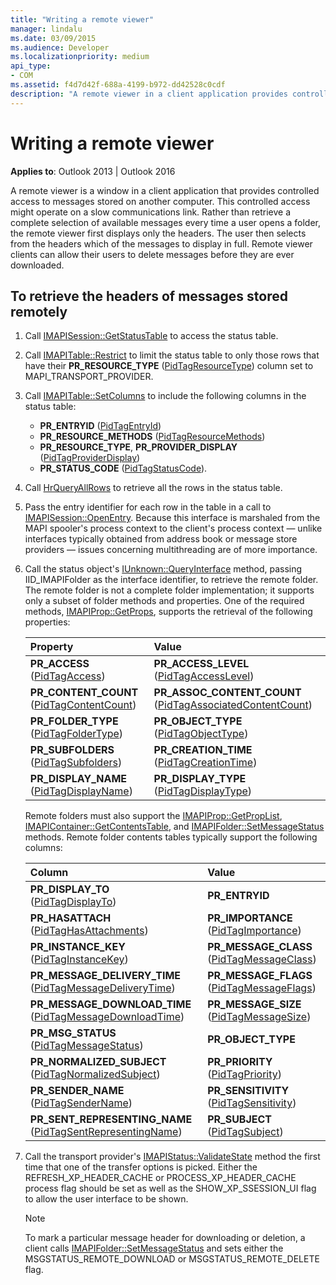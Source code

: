 ```yaml
---
title: "Writing a remote viewer"
manager: lindalu
ms.date: 03/09/2015
ms.audience: Developer
ms.localizationpriority: medium
api_type:
- COM
ms.assetid: f4d7d42f-688a-4199-b972-dd42528c0cdf
description: "A remote viewer in a client application provides controlled access to messages stored on another computer."
---
```


# Writing a remote viewer

**Applies to**: Outlook 2013 | Outlook 2016 
  
A remote viewer is a window in a client application that provides controlled access to messages stored on another computer. This controlled access might operate on a slow communications link. Rather than retrieve a complete selection of available messages every time a user opens a folder, the remote viewer first displays only the headers. The user then selects from the headers which of the messages to display in full. Remote viewer clients can allow their users to delete messages before they are ever downloaded. 
  
## To retrieve the headers of messages stored remotely
  
1. Call [IMAPISession::GetStatusTable](imapisession-getstatustable.md) to access the status table. 
    
2. Call [IMAPITable::Restrict](imapitable-restrict.md) to limit the status table to only those rows that have their **PR\_RESOURCE\_TYPE** ([PidTagResourceType](pidtagresourcetype-canonical-property.md)) column set to MAPI\_TRANSPORT\_PROVIDER. 
    
3. Call [IMAPITable::SetColumns](imapitable-setcolumns.md) to include the following columns in the status table: 
   - **PR\_ENTRYID** ([PidTagEntryId](pidtagentryid-canonical-property.md))
   - **PR\_RESOURCE\_METHODS** ([PidTagResourceMethods](pidtagresourcemethods-canonical-property.md))
   - **PR\_RESOURCE\_TYPE**, **PR\_PROVIDER\_DISPLAY** ([PidTagProviderDisplay](pidtagproviderdisplay-canonical-property.md))
   - **PR\_STATUS\_CODE** ([PidTagStatusCode](pidtagstatuscode-canonical-property.md)).
    
4. Call [HrQueryAllRows](hrqueryallrows.md) to retrieve all the rows in the status table. 
    
5. Pass the entry identifier for each row in the table in a call to [IMAPISession::OpenEntry](imapisession-openentry.md). Because this interface is marshaled from the MAPI spooler's process context to the client's process context — unlike interfaces typically obtained from address book or message store providers — issues concerning multithreading are of more importance. 
    
6. Call the status object's [IUnknown::QueryInterface](https://msdn.microsoft.com/library/54d5ff80-18db-43f2-b636-f93ac053146d.aspx) method, passing IID_IMAPIFolder as the interface identifier, to retrieve the remote folder. The remote folder is not a complete folder implementation; it supports only a subset of folder methods and properties. One of the required methods, [IMAPIProp::GetProps](imapiprop-getprops.md), supports the retrieval of the following properties:
    
    |Property |Value |
    |:-----|:-----|
    |**PR\_ACCESS** ([PidTagAccess](pidtagaccess-canonical-property.md))  <br/> |**PR_ACCESS_LEVEL** ([PidTagAccessLevel](pidtagaccesslevel-canonical-property.md))  <br/> |
    |**PR_CONTENT_COUNT** ([PidTagContentCount](pidtagcontentcount-canonical-property.md))  <br/> |**PR_ASSOC_CONTENT_COUNT** ([PidTagAssociatedContentCount](pidtagassociatedcontentcount-canonical-property.md))  <br/> |
    |**PR_FOLDER_TYPE** ([PidTagFolderType](pidtagfoldertype-canonical-property.md))  <br/> |**PR_OBJECT_TYPE** ([PidTagObjectType](pidtagobjecttype-canonical-property.md))  <br/> |
    |**PR\_SUBFOLDERS** ([PidTagSubfolders](pidtagsubfolders-canonical-property.md))  <br/> |**PR_CREATION_TIME** ([PidTagCreationTime](pidtagcreationtime-canonical-property.md))  <br/> |
    |**PR_DISPLAY_NAME** ([PidTagDisplayName](pidtagdisplayname-canonical-property.md))  <br/> |**PR_DISPLAY_TYPE** ([PidTagDisplayType](pidtagdisplaytype-canonical-property.md))  <br/> |
    
    Remote folders must also support the [IMAPIProp::GetPropList](imapiprop-getproplist.md), [IMAPIContainer::GetContentsTable](imapicontainer-getcontentstable.md), and [IMAPIFolder::SetMessageStatus](imapifolder-setmessagestatus.md) methods. Remote folder contents tables typically support the following columns: 
        
    |Column |Value |
    |:-----|:-----|
    |**PR\_DISPLAY\_TO** ([PidTagDisplayTo](pidtagdisplayto-canonical-property.md))  <br/> |**PR\_ENTRYID** <br/> |
    |**PR\_HASATTACH** ([PidTagHasAttachments](pidtaghasattachments-canonical-property.md))  <br/> |**PR_IMPORTANCE** ([PidTagImportance](pidtagimportance-canonical-property.md))  <br/> |
    |**PR_INSTANCE_KEY** ([PidTagInstanceKey](pidtaginstancekey-canonical-property.md))  <br/> |**PR_MESSAGE_CLASS** ([PidTagMessageClass](pidtagmessageclass-canonical-property.md))  <br/> |
    |**PR\_MESSAGE_DELIVERY_TIME** ([PidTagMessageDeliveryTime](pidtagmessagedeliverytime-canonical-property.md))  <br/> |**PR_MESSAGE_FLAGS** ([PidTagMessageFlags](pidtagmessageflags-canonical-property.md))  <br/> |
    |**PR\_MESSAGE_DOWNLOAD_TIME** ([PidTagMessageDownloadTime](pidtagmessagedownloadtime-canonical-property.md))  <br/> |**PR_MESSAGE_SIZE** ([PidTagMessageSize](pidtagmessagesize-canonical-property.md))  <br/> |
    |**PR_MSG_STATUS** ([PidTagMessageStatus](pidtagmessagestatus-canonical-property.md))  <br/> |**PR_OBJECT_TYPE** <br/> |
    |**PR_NORMALIZED_SUBJECT** ([PidTagNormalizedSubject](pidtagnormalizedsubject-canonical-property.md))  <br/> |**PR_PRIORITY** ([PidTagPriority](pidtagpriority-canonical-property.md))  <br/> |
    |**PR_SENDER_NAME** ([PidTagSenderName](pidtagsendername-canonical-property.md))  <br/> |**PR_SENSITIVITY** ([PidTagSensitivity](pidtagsensitivity-canonical-property.md))  <br/> |
    |**PR\_SENT_REPRESENTING_NAME** ([PidTagSentRepresentingName](pidtagsentrepresentingname-canonical-property.md))  <br/> |**PR_SUBJECT** ([PidTagSubject](pidtagsubject-canonical-property.md))  <br/> |
   
7. Call the transport provider's [IMAPIStatus::ValidateState](imapistatus-validatestate.md) method the first time that one of the transfer options is picked. Either the REFRESH_XP_HEADER_CACHE or PROCESS_XP_HEADER_CACHE process flag should be set as well as the SHOW_XP_SSESSION_UI flag to allow the user interface to be shown. 
    
   > [!NOTE]
   > To mark a particular message header for downloading or deletion, a client calls [IMAPIFolder::SetMessageStatus](imapifolder-setmessagestatus.md) and sets either the MSGSTATUS_REMOTE_DOWNLOAD or MSGSTATUS_REMOTE_DELETE flag. 
  

